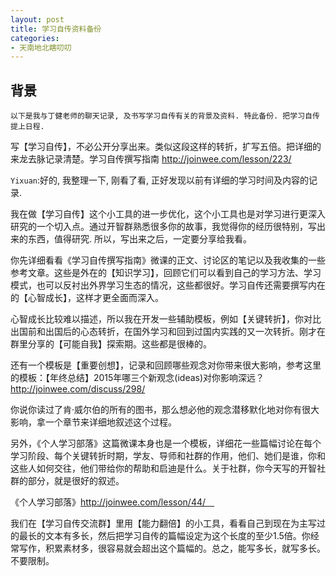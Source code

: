 ```yaml
---
layout: post
title: 学习自传资料备份
categories:
- 天南地北瞎叨叨
---
```


## 背景

	以下是我与丁健老师的聊天记录, 及书写学习自传有关的背景及资料. 特此备份. 把学习自传提上日程.

写【学习自传】，不必公开分享出来。类似这段这样的转折，扩写五倍。把详细的来龙去脉记录清楚。学习自传撰写指南 http://joinwee.com/lesson/223/

`Yixuan`:好的, 我整理一下, 刚看了看, 正好发现以前有详细的学习时间及内容的记录.

我在做【学习自传】这个小工具的进一步优化，这个小工具也是对学习进行更深入研究的一个切入点。通过开智群熟悉很多你的故事，我觉得你的经历很特别，写出来的东西，值得研究. 所以，写出来之后，一定要分享给我看。

你先详细看看《学习自传撰写指南》微课的正文、讨论区的笔记以及我收集的一些参考文章。这些是外在的【知识学习】，回顾它们可以看到自己的学习方法、学习模式，也可以反衬出外界学习生态的情况，这些都很好。学习自传还需要撰写内在的【心智成长】，这样才更全面而深入。

心智成长比较难以描述，所以我在开发一些辅助模板，例如【关键转折】，你对比出国前和出国后的心态转折，在国外学习和回到过国内实践的又一次转折。刚才在群里分享的【可能自我】探索期。这些都是很棒的。

还有一个模板是【重要创想】，记录和回顾哪些观念对你带来很大影响，参考这里的模板：【年终总结】2015年哪三个新观念(ideas)对你影响深远？http://joinwee.com/discuss/298/

你说你读过了肯·威尔伯的所有的图书，那么想必他的观念潜移默化地对你有很大影响，拿一个章节来详细地叙述这个过程。

另外，《个人学习部落》这篇微课本身也是一个模板，详细花一些篇幅讨论在每个学习阶段、每个关键转折时期，学友、导师和社群的作用，他们、她们是谁，你和这些人如何交往，他们带给你的帮助和启迪是什么。关于社群，你今天写的开智社群的部分，就是很好的叙述。

《个人学习部落》http://joinwee.com/lesson/44/　

我们在【学习自传交流群】里用【能力翻倍】的小工具，看看自己到现在为主写过的最长的文本有多长，然后把学习自传的篇幅设定为这个长度的至少1.5倍。你经常写作，积累素材多，很容易就会超出这个篇幅的。总之，能写多长，就写多长。不要限制。
